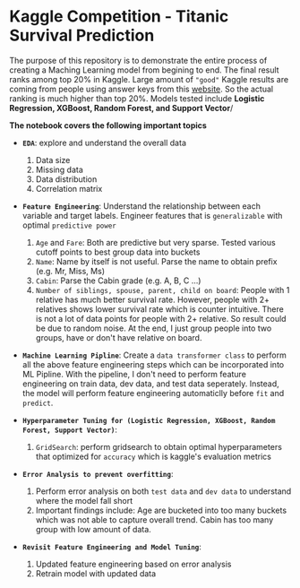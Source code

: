 # Kaggle Competition - Titanic Survival Prediction

The purpose of this repository is to demonstrate the entire process of creating a Maching Learning model from begining to end. The final result ranks among top 20% in Kaggle. Large amount of `"good"` Kaggle results are coming from people using answer keys from this [website](https://www.encyclopedia-titanica.org/titanic-survivors/). So the actual ranking is much higher than top 20%. Models tested include __Logistic Regression, XGBoost, Random Forest, and Support Vector__/

__The notebook covers the following important topics__
* __`EDA`__: explore and understand the overall data
    1. Data size
    2. Missing data
    3. Data distribution
    4. Correlation matrix


* __`Feature Engineering`__: Understand the relationship between each variable and target labels. Engineer features that is `generalizable` with optimal `predictive power`
    1. `Age` and `Fare`: Both are predictive but very sparse. Tested various cutoff points to best group data into buckets
    2. `Name`: Name by itself is not useful. Parse the name to obtain prefix (e.g. Mr, Miss, Ms)
    3. `Cabin`: Parse the Cabin grade (e.g. A, B, C ...) 
    4. `Number of siblings, spouse, parent, child on board`: People with 1 relative has much better survival rate. However, people with 2+ relatives shows lower survival rate which is counter intuitive. There is not a lot of data points for people with 2+ relative. So result could be due to random noise. At the end, I just group people into two groups, have or don't have relative on board.


* __`Machine Learning Pipline`__: Create a `data transformer class` to perform all the above feature engineering steps which can be incorporated into ML Pipline. With the pipeline, I don't need to perform feature engineering on train data, dev data, and test data seperately. Instead, the model will perform feature engineering automaticlly before `fit` and `predict`.


* __`Hyperparameter Tuning for (Logistic Regression, XGBoost, Random Forest, Support Vector)`__: 
    1. `GridSearch`: perform gridsearch to obtain optimal hyperparameters that optimized for `accuracy` which is kaggle's evaluation metrics
    


* __`Error Analysis to prevent overfitting`__: 
    1. Perform error analysis on both `test data` and `dev data` to understand where the model fall short
    2. Important findings include: Age are bucketed into too many buckets which was not able to capture overall trend. Cabin has too many group with low amount of data.


* __`Revisit Feature Engineering and Model Tuning`__:
    1. Updated feature engineering based on error analysis
    2. Retrain model with updated data
    